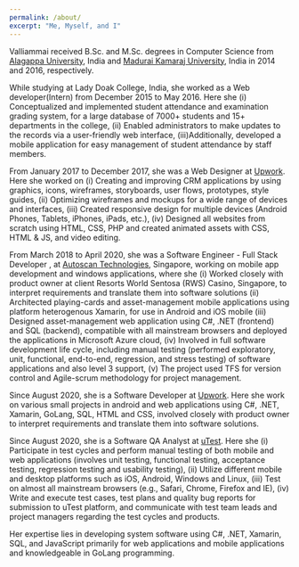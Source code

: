 ```yaml
---
permalink: /about/
excerpt: "Me, Myself, and I"
---
```


Valliammai received B.Sc. and M.Sc. degrees in Computer Science from [Alagappa University](http://www.alagappauniversity.ac.in/), India and [Madurai Kamaraj University](http://www.mkuniversity.org/), India in 2014 and 2016, respectively.

While studying at Lady Doak College, India, she worked as a Web developer(Intern) from December 2015 to May 2016. Here she (i) Conceptualized and implemented student attendance and examination grading system, for a large database of 7000+ students and 15+ departments in the college, (ii)	Enabled administrators to make updates to the records via a user-friendly web interface, (iii)Additionally, developed a mobile application for easy management of student attendance by staff members.

From January 2017 to December 2017, she was a Web Designer at [Upwork](https://www.upwork.com/). Here she worked on (i) Creating and improving CRM applications by using graphics, icons, wireframes, storyboards, user flows, prototypes, style guides, (ii) Optimizing wireframes and mockups for a wide range of devices and interfaces, (iii) Created responsive design for multiple devices (Android Phones, Tablets, iPhones, iPads, etc.), (iv) Designed all websites from scratch using HTML, CSS, PHP and created animated assets with CSS, HTML & JS, and video editing.

From March 2018 to April 2020, she was a Software Engineer - Full Stack Developer , at [Autoscan Technologies](http://www.autoscan.sg/), Singapore, working on mobile app development and windows applications, where she (i) Worked closely with product owner at client Resorts World Sentosa (RWS) Casino, Singapore, to interpret requirements and translate them into software solutions (ii) Architected playing-cards and asset-management mobile applications using platform heterogenous Xamarin, for use in Android and iOS mobile (iii) Designed asset-management web application using C#, .NET (frontend) and SQL (backend), compatible with all mainstream browsers and deployed the applications in Microsoft Azure cloud, (iv) Involved in full software development life cycle, including manual testing (performed exploratory, unit, functional, end-to-end, regression, and stress testing) of software applications and also level 3 support, (v) The project used TFS for version control and Agile-scrum methodology for project management.

Since August 2020, she is a Software Developer at [Upwork](https://www.upwork.com/). Here she work on various small projects in android and web applications using C#, .NET, Xamarin, GoLang, SQL, HTML and CSS, involved closely with product owner to interpret requirements and translate them into software solutions.

Since August 2020, she is a Software QA Analyst at [uTest](https://www.utest.com/). Here she (i) Participate in test cycles and perform manual testing of both mobile and web applications (involves unit testing, functional testing, acceptance testing, regression testing and usability testing), (ii) Utilize different mobile and desktop platforms such as iOS, Android, Windows and Linux, (iii) Test on almost all mainstream browsers (e.g., Safari, Chrome, Firefox and IE), (iv) Write and execute test cases, test plans and quality bug reports for submission to uTest platform, and communicate with test team leads and project managers regarding the test cycles and products.

Her expertise lies in developing system software using C#, .NET, Xamarin, SQL, and JavaScript primarily for web applications and mobile applications and knowledgeable in GoLang programming.